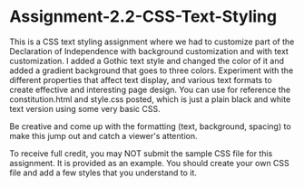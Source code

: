 # Assignment-2.2-CSS-Text-Styling
This is a CSS text styling assignment where we had to customize part of the Declaration of Independence with background customization and with text customization.
I added a Gothic text style and changed the color of it and added a gradient background that goes to three colors.
Experiment with the different properties that affect text display, and various text formats to create effective and interesting page design. You can use for reference the constitution.html and style.css posted, which is just a plain black and white text version using some very basic CSS.

Be creative and come up with the formatting (text, background, spacing) to make this jump out and catch a viewer's attention.

To receive full credit, you may NOT submit the sample CSS file for this assignment. It is provided as an example. You should create your own CSS file and add a few styles that you understand to it.
